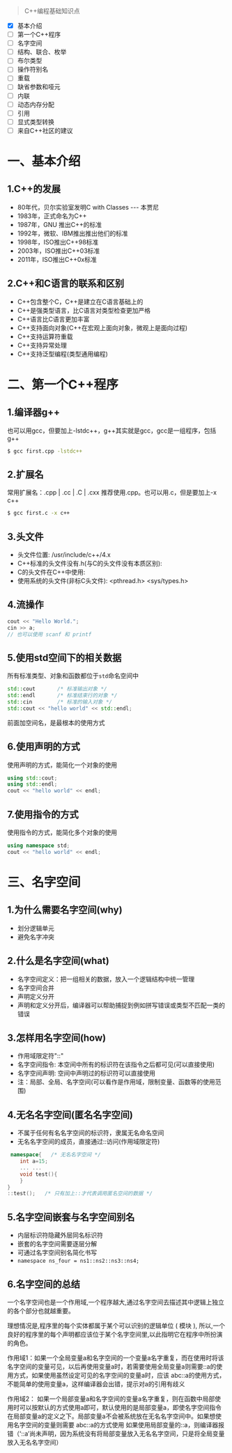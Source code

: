 > C++编程基础知识点

- [x] 基本介绍
- [ ] 第一个C++程序
- [ ] 名字空间
- [ ] 结构、联合、枚举
- [ ] 布尔类型
- [ ] 操作符别名
- [ ] 重载
- [ ] 缺省参数和哑元
- [ ] 内联
- [ ] 动态内存分配
- [ ] 引用
- [ ] 显式类型转换
- [ ] 来自C++社区的建议

# 一、基本介绍
## 1.C++的发展
- 80年代，贝尔实验室发明C with Classes   --- 本贾尼
- 1983年，正式命名为C++
- 1987年，GNU 推出C++的标准
- 1992年，微软、IBM推出推出他们的标准
- 1998年，ISO推出C++98标准
- 2003年，ISO推出C++03标准
- 2011年，ISO推出C++0x标准

## 2.C++和C语言的联系和区别
- C++包含整个C，C++是建立在C语言基础上的
- C++是强类型语言，比C语言对类型检查更加严格
- C++语言比C语言更加丰富
- C++支持面向对象(C++在宏观上面向对象，微观上是面向过程)
- C++支持运算符重载
- C++支持异常处理
- C++支持泛型编程(类型通用编程)

# 二、第一个C++程序
## 1.编译器g++
也可以用gcc，但要加上-lstdc++，g++其实就是gcc，gcc是一组程序，包括g++
```bash
$ gcc first.cpp -lstdc++
```
## 2.扩展名
常用扩展名：.cpp | .cc | .C | .cxx 推荐使用.cpp。也可以用.c，但是要加上-x c++    
```bash
$ gcc first.c -x c++
```
## 3.头文件
- 头文件位置: /usr/include/c++/4.x
- C++标准的头文件没有.h(与C的头文件没有本质区别): <iostream>
- C的头文件在C++中使用: <cstdio> <cstring> <ctime>
- 使用系统的头文件(非标C头文件): <pthread.h> <sys/types.h>

## 4.流操作
```cpp
cout << "Hello World.";
cin >> a;
// 也可以使用 scanf 和 printf
```
## 5.使用std空间下的相关数据
所有标准类型、对象和函数都位于`std`命名空间中
```cpp
std::cout       /* 标准输出对象 */
std::endl       /* 标准结束行的对象 */
std::cin        /* 标准的输入对象 */
std::cout << "hello world" << std::endl;
```
前面加空间名，是最根本的使用方式

## 6.使用声明的方式
使用声明的方式，能简化一个对象的使用
```cpp
using std::cout;
using std::endl;
cout << "hello world" << endl;
```
## 7.使用指令的方式
使用指令的方式，能简化多个对象的使用
```cpp
using namespace std;
cout << "hello world" << endl;
```
# 三、名字空间
## 1.为什么需要名字空间(why)
- 划分逻辑单元
- 避免名字冲突

## 2.什么是名字空间(what)
- 名字空间定义：把一组相关的数据，放入一个逻辑结构中统一管理
- 名字空间合并
- 声明定义分开
- 声明和定义分开后，编译器可以帮助捕捉到例如拼写错误或类型不匹配一类的错误

## 3.怎样用名字空间(how)
- 作用域限定符"::"
- 名字空间指令: 本空间中所有的标识符在该指令之后都可见(可以直接使用)
- 名字空间声明: 空间中声明过的标识符可以直接使用
- 注：局部、全局、名字空间(可以看作是作用域，限制变量、函数等的使用范围)

## 4.无名名字空间(匿名名字空间)
- 不属于任何有名名字空间的标识符，隶属无名命名空间
- 无名名字空间的成员，直接通过::访问(作用域限定符)
```cpp
 namespace{   /* 无名名字空间 */
    int a=15;
    ... ...
    void test(){
    }
}
::test();   /* 只有加上::才代表调用匿名空间的数据 */
```

## 5.名字空间嵌套与名字空间别名
- 内层标识符隐藏外层同名标识符
- 嵌套的名字空间需要逐层分解
- 可通过名字空间别名简化书写
- `namespace ns_four = ns1::ns2::ns3::ns4;`

## 6.名字空间的总结
一个名字空间也是一个作用域,一个程序越大,通过名字空间去描述其中逻辑上独立的各个部分也就越重要。

理想情况是,程序里的每个实体都属于某个可以识别的逻辑单位 ( 模块 ), 所以,一个良好的程序里的每个声明都应该位于某个名字空间里,以此指明它在程序中所扮演的角色。

作用域1：如果一个全局变量a和名字空间的一个变量a名字重复，而在使用时将该名字空间的变量可见，以后再使用变量a时，若需要使用全局变量a则需要::a的使用方式，如果使用虽然设定可见的名字空间的变量a时，应该 abc::a的使用方式，不能简单的使用变量a，这样编译器会出错，提示对a的引用有歧义

作用域2：
    如果一个局部变量a和名字空间的变量a名字重复，则在函数中局部使用时可以按默认的方式使用a即可，默认使用的是局部变量a，即使名字空间指令在局部变量a的定义之下。局部变量a不会被系统放在无名名字空间中。如果想使用名字空间的变量则需要   abc::a的方式使用
    如果使用局部变量的::a，则编译器报错（‘::a’尚未声明，因为系统没有将局部变量放入无名名字空间，只是将全局变量放入无名名字空间）
